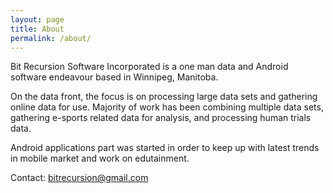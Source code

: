 ```yaml
---
layout: page
title: About
permalink: /about/
---
```


Bit Recursion Software Incorporated is a one man data and Android software endeavour based in Winnipeg, Manitoba.

On the data front, the focus is on processing large data sets and gathering online data for use.  Majority of work has been combining multiple data sets, gathering e-sports related data for analysis, and processing human trials data.

Android applications part was started in order to keep up with latest trends in mobile market and work on edutainment.

Contact: [bitrecursion@gmail.com](mailto:bitrecursion@gmail.com)